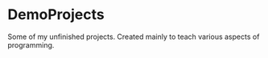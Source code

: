 # DemoProjects
Some of my unfinished projects. Created mainly to teach various aspects of programming.
